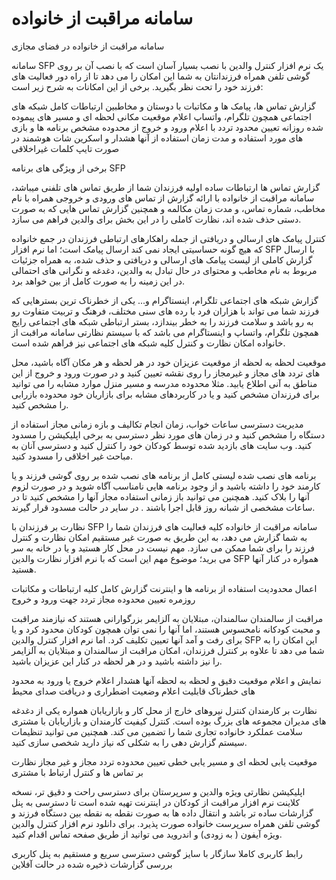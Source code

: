 # سامانه مراقبت از خانواده
سامانه مراقبت از خانواده در فضای مجازی

سامانه SFP یک نرم افزار کنترل والدین با نصب بسیار آسان است که با نصب آن بر روی گوشی تلفن همراه فرزندانتان به شما این امکان را می دهد تا از راه دور فعالیت های فرزند خود را تحت نظر بگیرید. برخی از این امکانات به شرح زیر است:

گزارش تماس ها، پیامک ها و مکاتبات با دوستان و مخاطبین
ارتباطات کامل شبکه های اجتماعی همچون تلگرام، واتساپ
اعلام موقعیت مکانی لحظه ای و مسیر های پیموده شده روزانه
تعیین محدود تردد با اعلام ورود و خروج از محدوده مشخص
برنامه ها و بازی های مورد استفاده و مدت زمان استفاده از آنها
هشدار و اسکرین شات هوشمند در صورت تایپ کلمات غیراخلاقی

برخی از ویژگی های برنامه SFP

گزارش تماس ها
ارتباطات ساده اولیه فرزندان شما از طریق تماس های تلفنی میباشد، سامانه مراقبت از خانواده با ارائه گزارش از تماس های ورودی و خروجی همراه با نام مخاطب، شماره تماس، و مدت زمان مکالمه و همچنین گزارش تماس هایی که به صورت دستی حذف شده اند، نظارت کاملی را در این بخش برای والدین فراهم می سازد.

کنترل پیامک های ارسالی و دریافتی
از جمله راهکارهای ارتباطی فرزندان در جمع خانواده که هیچ گونه حساسیتی ایجاد نمی کند ارسال پیامک است؛ اما نرم افزار SFP با ارسال گزارش کاملی از لیست پیامک های ارسالی و دریافتی و حذف شده، به همراه جزئیات مربوط به نام مخاطب و محتوای در حال تبادل به والدین، دغدغه و نگرانی های احتمالی در این زمینه را به صورت کامل از بین خواهد برد.

گزارش شبکه های اجتماعی تلگرام، اینستاگرام و...
یکی از خطرناک ترین بسترهایی که فرزند شما می تواند با هزاران فرد با رده های سنی مختلف، فرهنگ و تربیت متفاوت رو به رو باشد و سلامت فرزند را به خطر بیندازد، بستر ارتباطی شبکه های اجتماعی رایج همچون تلگرام، واتساپ و اینستاگرام می باشد که با سیستم نظارتی سامانه مراقبت از خانواده امکان نظارت و کنترل کلیه شبکه های اجتماعی نیز فراهم شده است.

موقعیت لحظه به لحظه
از موقعیت عزیزان خود در هر لحظه و هر مکان آگاه باشید، محل های تردد های مجاز و غیرمجاز را روی نقشه تعیین کنید و در صورت ورود و خروج از این مناطق به آنی اطلاع یابید. مثلا محدوده مدرسه و مسیر منزل موارد مشابه را می توانید برای فرزندان مشخص کنید و یا در کاربردهای مشابه برای بازاریان خود محدوده بازرابی را مشخص کنید.

مدیریت دسترسی
ساعات خواب، زمان انجام تکالیف و بازه زمانی مجاز استفاده از دستگاه را مشخص کنید و در زمان های مورد نظر دسترسی به برخی اپلیکیشن را مسدود کنید. وب سایت های بازدید شده توسط کودکان خود را کنترل کنید و دسترسی آنان به مباحث غیر اخلاقی را مسدود کنید.



برنامه های نصب شده
لیستی کامل از برنامه های نصب شده بر روی گوشی فرزند و یا کارمند خود را داشته باشید و از وجود برنامه هایی نامناسب آگاه شوید و در صورت لزوم آنها را بلاک کنید. همچنین می توانید باز زمانی استفاده مجاز آنها را مشخص کنید تا در ساعات مشخصی از شبانه روز قابل اجرا باشند . در سایر در حالت مسدود قرار گیرند.

نظارت بر فرزندان با SFP
سامانه مراقبت از خانواده کلیه فعالیت های فرزندان شما را به شما گزارش می دهد، به این طریق به صورت غیر مستقیم امکان نظارت و کنترل فرزند را برای شما ممکن می سازد. مهم نیست در محل کار هستید و یا در خانه به سر می برید؛ موضوع مهم این است که با نرم افزار نظارت والدین SFP همواره در کنار آنها هستید.

اعمال محدودیت استفاده از برنامه ها و اینترنت
گزارش کامل کلیه ارتباطات و مکاتبات روزمره
تعیین محدوده مجاز تردد جهت ورود و خروج



مراقبت از سالمندان
سالمندان، مبتلایان به آلزایمر بزرگوارانی هستند که نیازمند مراقبت و محبت کودکانه نامحسوس هستند، اما آنها را نمی توان همچون کودکان محدود کرد و یا برای رفت و آمد آنها تعیین تکلیف کرد. اما نرم افزار کنترل والدین SFP این امکان را به شما می دهد تا علاوه بر کنترل فرزندان، امکان مراقبت از سالمندان و مبتلایان به آلزایمر را نیز داشته باشید و در هر لحظه در کنار این عزیزان باشید.

نمایش و اعلام موقعیت دقیق و لحظه به لحظه آنها
هشدار اعلام خروج یا ورود به محدود های خطرناک
قابلیت اعلام وضعیت اضطراری و دریافت صدای محیط


نظارت بر کارمندان
کنترل نیروهای خارج از محل کار و بازاریابان همواره یکی از دغدغه های مدیران مجموعه های بزرگ بوده است.
کنترل کیفیت کارمندان و بازاریابان با مشتری سلامت عملکرد خانواده تجاری شما را تضمین می کند.
همچنین می توانید تنظیمات سیستم گزارش دهی را به شکلی که نیاز دارید شخصی سازی کنید.

موقعیت یابی لحظه ای و مسیر یابی خطی
تعیین محدوده تردد مجاز و غیر مجاز
نظارت بر تماس ها و کنترل ارتباط با مشتری



اپلیکیشن نظارتی ویژه والدین و سرپرستان
برای دسترسی راحت و دقیق تر، نسخه کلاینت نرم افزار مراقبت از کودکان در اینترنت تهیه شده است تا دسترسی به پنل گزارشات ساده تر باشد و انتقال داده ها به صورت نقطه به نقطه بین دستگاه فرزند و گوشی تلفن همراه سرپرست خانواده صورت پذیرد.
برای دانلود نرم افزار کنترل والدین ویژه آیفون ( به زودی) و اندروید می توانید از طریق صفحه تماس  اقدام کنید.

رابط کاربری کاملا سازگار با سایز گوشی
دسترسی سریع و مستقیم به پنل کاربری
بررسی گزارشات ذخیره شده در حالت آفلاین
